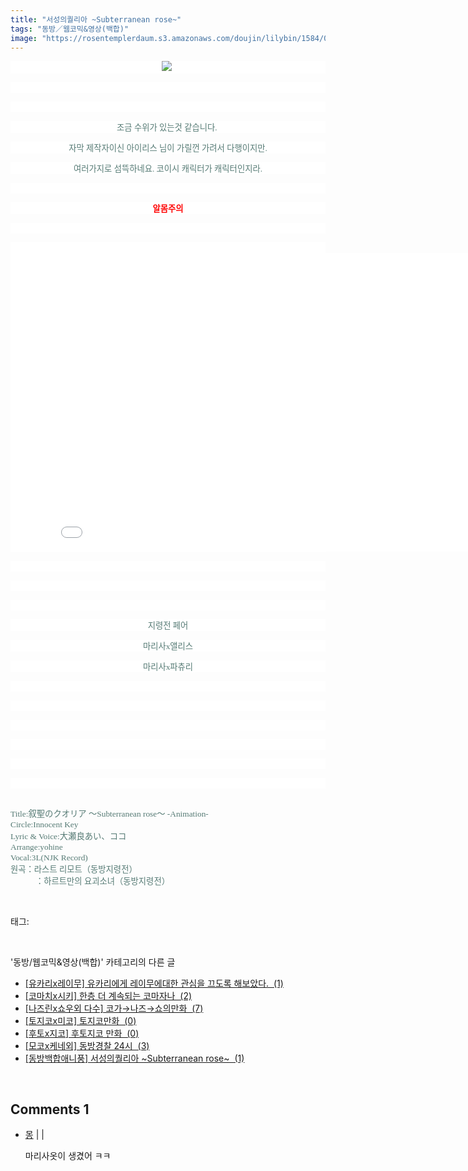 ```yaml
---
title: "서성의퀄리아 ~Subterranean rose~"
tags: "동방／웹코믹&영상(백합)"
image: "https://rosentemplerdaum.s3.amazonaws.com/doujin/lilybin/1584/001.jpg"
---
```

<div class="article">
<div class="area_view">
<p style="text-align: center; background: white"><img src="{{ site.imgserver10 }}/lilybin/1584/001.jpg"/><span style="color:#557a74; font-family:돋움; font-size:10pt"> 
</span></p>
<p style="text-align: justify; background: white"> 
 </p>
<p style="text-align: justify; background: white"> 
 </p>
<p style="text-align: center; background: white"><span style="color:#557a74; font-family:돋움; font-size:10pt">조금 수위가 있는것 같습니다. 
</span></p>
<p style="text-align: center; background: white"><span style="color:#557a74; font-family:돋움; font-size:10pt">자막 제작자이신 아이리스 님이 가릴껀 가려서 다행이지만.
</span></p>
<p style="text-align: center; background: white"><span style="color:#557a74; font-family:돋움; font-size:10pt">여러가지로 섬뜩하네요. 코이시 캐릭터가 캐릭터인지라.
</span></p>
<p style="text-align: center; background: white"> 
 </p>
<p style="text-align: center; background: white"><span style="font-family:돋움; font-size:10pt"><span style="color:red"><strong>알몸주의</strong></span><span style="color:#557a74">
</span></span></p>
<p style="text-align: center; background: white"> 
 </p>
<p style="text-align: center; background: white"> <iframe allowfullscreen="" data-aspectratio="0.5625" frameborder="0" src="//www.youtube.com/embed/Jg8X_5wvilc" style="width: 850px; height: 478.125px;"></iframe></p>
<p style="text-align: center; background: white">
 </p>
<p style="text-align: center; background: white">
 </p>
<p style="text-align: center; background: white">
 </p>
<p style="text-align: center; background: white"><span style="color:#557a74; font-family:돋움; font-size:10pt">지령전 페어
</span></p>
<p style="text-align: center; background: white"><span style="color:#557a74; font-family:돋움; font-size:10pt">마리사x앨리스
</span></p>
<p style="text-align: center; background: white"><span style="color:#557a74; font-family:돋움; font-size:10pt">마리사x파츄리
</span></p>
<p style="text-align: justify; background: white"> 
 </p>
<p style="text-align: justify; background: white"> 
 </p>
<p style="text-align: center; background: white"> 
 </p>
<p style="text-align: center; background: white"> 
 </p>
<p style="text-align: justify; background: white"> 
 </p>
<p style="text-align: justify; background: white"> 
 </p>
<p><span style="color:#557a74; font-size:10pt"><span style="font-family:돋움"><br/>Title:</span><span style="font-family:새굴림">叙</span><span style="font-family:돋움">聖のクオリア ～Subterranean rose～ -Animation-</span></span><span style="color:#333333; font-family:Arial"><br/></span><span style="color:#557a74; font-family:돋움; font-size:10pt">Circle:Innocent Key</span><span style="color:#333333; font-family:Arial"><br/></span><span style="color:#557a74; font-size:10pt"><span style="font-family:돋움">Lyric &amp; Voice:大</span><span style="font-family:새굴림">瀬</span><span style="font-family:돋움">良あい、ココ </span></span><span style="color:#333333; font-family:Arial"><br/></span><span style="color:#557a74; font-family:돋움; font-size:10pt">Arrange:yohine</span><span style="color:#333333; font-family:Arial"><br/></span><span style="color:#557a74; font-family:돋움; font-size:10pt">Vocal:3L(NJK Record) </span><span style="color:#333333; font-family:Arial"><br/></span><span style="color:#557a74; font-family:돋움; font-size:10pt">원곡：라스트 리모트（동방지령전）</span><span style="color:#333333; font-family:Arial"><br/></span><span style="color:#557a74; font-family:돋움; font-size:10pt">　　　：하르트만의 요괴소녀（동방지령전）</span></p>
</div></div><br/>
<div class="tagTrail">
<p>태그: </p>
<ul>
</ul>
</div><br/>
<div class="another">
<p>'동방/웹코믹&amp;영상(백합)' 카테고리의 다른 글</p>
<ul>
<li><a href="/lilybin_1676">
[유카리x레이무] 유카리에게 레이무에대한 관심을 끄도록 해보았다.  (1)
</a></li>
<li><a href="/lilybin_1675">
[코마치x시키] 한층 더 계속되는 코마자나  (2)
</a></li>
<li><a href="/lilybin_1674">
[나즈린x쇼우외 다수] 코가→나즈→쇼의만화  (7)
</a></li>
<li><a href="/lilybin_1673">
[토지코x미코] 토지코만화  (0)
</a></li>
<li><a href="/lilybin_1672">
[후토x지코] 후토지코 만화  (0)
</a></li>
<li><a href="/lilybin_1671">
[모코x케네외] 동방경찰 24시  (3)
</a></li>
<li><a href="/lilybin_1584">
[동방백합애니풍] 서성의퀄리아 ~Subterranean rose~  (1)
</a></li>
</ul>
</div><br/>
<div class="comment">
<h2 class="bold">Comments <span id="commentCount1584">1</span></h2>
<div style="clear:both;">
<div id="entry1584Comment" style="display:block">
<ul class="list_reply">
<li class="rp_general" id="comment12674423">
<div class="post-comment">
<div>
<span>
<i class="fa fa-user"></i> <a href="http://" onclick="return openLinkInNewWindow(this)">몽</a> |
                                |
                               
</span>
<p>마리사옷이 생겼어 ㅋㅋ</p>

</div>
</div>
</li>
</ul>
</div>
</div>
</div><br/>
<br/>
<p id="refer"></p>
<br/>

